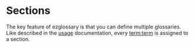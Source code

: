 # Sections

The key feature of ezglossary is that you can define multiple
glossaries. Like described in the [usage](usage.md) documentation,
every <term:term> is assigned to a section.

